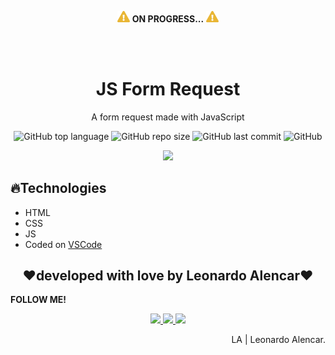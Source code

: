 <p align="center">
  <img width=20px src="readme/attencion.svg">
  <b>ON PROGRESS...</b>
  <img width=20px src="readme/attencion.svg">
</p>
<br>
<br>
<h1 align="center">JS Form Request</h1>
<p align="center">A form request made with JavaScript</p>

<p align="center">  
  <img alt="GitHub top language" src="https://img.shields.io/github/languages/top/AlencarLeo/JS-FormRequest?style=for-the-badge">
  <img alt="GitHub repo size" src="https://img.shields.io/github/repo-size/AlencarLeo/JS-FormRequest?style=for-the-badge">
  <img alt="GitHub last commit" src="https://img.shields.io/github/last-commit/AlencarLeo/JS-FormRequest?style=for-the-badge">
  <img alt="GitHub" src="https://img.shields.io/github/license/AlencarLeo/JS-FormRequest?style=for-the-badge">
</p>
<p align="center">
  <img src="assets/readme/demo.gif">
</p>

<h2>🔥Technologies</h2>
<ul>
  <li>HTML</li>
  <li>CSS</li>
  <li>JS</li>
  <li>Coded on <a href="https://code.visualstudio.com/">VSCode</a></li>
</ul>


<h2 align="center">❤️developed with love by Leonardo Alencar❤️</h2>
<p><b>FOLLOW ME!</b></p>

<p align="center">
  <a href="https://www.instagram.com/leonardoaprado/">
    <img src="https://img.shields.io/badge/Instagram-E4405F?style=for-the-badge&logo=instagram&logoColor=white">
  </a>
  
  <a href="https://www.linkedin.com/in/leonardo-alencar-5749aa1b0/">
    <img src="https://img.shields.io/badge/LinkedIn-0077B5?style=for-the-badge&logo=linkedin&logoColor=white">
  </a>
  
  <a href="https://github.com/AlencarLeo">
    <img src="https://img.shields.io/badge/GitHub-100000?style=for-the-badge&logo=github&logoColor=white">
  </a>
</p>

<p align="right">LA | Leonardo Alencar.</p>
